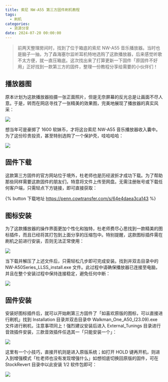 ```yaml
---
title: 索尼 NW-A55 第三方固件刷机教程
tags:
  - 刷机
categories:
  - 资源分享
date: 2024-07-20 00:00:00
---
```


> 前两天整理房间时，找到了位于箱底的索尼 NW-A55 音乐播放器。当时也是脑子一抽，为了森海塞尔监听耳机特地选购了这款播放器，后来感觉听歌不太方便，就一直压箱底。这次找出来了打算更新一下固件「原固件不好用」正好找到一款第三方的固件，整理一份教程分享给需要的小伙伴们！

<!-- more -->

## 播放器图

原本计划为这款播放器拍摄一张正面照片，但是无奈屏幕的反光总是让画面不尽人意。于是，转而在网店寻找了一张精美的效果图，完美地展现了播放器的真实风采：

![](https://cdn.dusays.com/2024/07/729-1.jpg)

想当年可是豪掷了 1600 软妹币，才将这台索尼 NW-A55 音乐播放器收入囊中。为了这份珍贵投资，甚至特别选购了一个保护壳，哇哈哈哈：

![](https://cdn.dusays.com/2024/07/729-2.jpg)

## 固件下载

这款第三方固件的官方网站位于境外，杜老师也是历经波折才成功下载。为了帮助那些同样需要这款固件的朋友们，特意将文件上传至网盘。无需注册账号或下载任何客户端，只需轻点下方链接，即可直接获取：

{% button 下载地址 https://penn.cowtransfer.com/s/64e4daea3ca143 %}

## 图标安装

为了这款播放器的操作界面更加个性化和独特，杜老师费尽心思找到一款精美的图标插件，而且已经将其打包到上面分享的压缩包中。特别提醒，这款图标插件需在刷机之前进行安装，否则无法正常使用：

![](https://cdn.dusays.com/2024/07/729-3.jpg)

当下载并解压了上述文件后，只需轻松几步即可完成安装。找到并双击目录中的 NW-A50Series_LLSS_install.exe 文件。此过程中请确保播放器已连接至电脑，并且在整个安装过程中保持连接稳定，避免任何中断：

![](https://cdn.dusays.com/2024/07/729-4.jpg)

## 固件安装

安装好图标插件后，就可以开始刷第三方固件了「如喜欢原版的图标，可以直接进行刷机」找到 Installation 目录并双击目录中 Walkman_One_A50_(23.09).exe 文件进行刷机，注意事项同上！强烈建议安装后进入 External_Tunings 目录进行音效插件安装，三款音效插件任选其一「只能安装一个」：

![](https://cdn.dusays.com/2024/07/729-5.jpg)

这里有一个小技巧，直接开机则是进入原版系统；如打开 HOLD 键再开机，则进入到增强模式「杜老师也没有发现增强什么」如想彻底切换回原版的固件，可在 StockRevert 目录中以此安装 1/2 软件包即可：

![](https://cdn.dusays.com/2024/07/729-6.jpg)